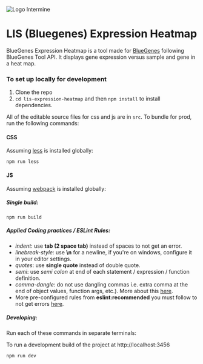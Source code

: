 
![Logo Intermine](imgs/intermine-300x37.png)
#  LIS (Bluegenes) Expression Heatmap

BlueGenes Expression Heatmap is a tool made for [BlueGenes](http://bluegenes.apps.intermine.org) following BlueGenes Tool API. It displays gene expression versus sample and gene in a heat map.

### To set up locally for development

1. Clone the repo
2. `cd lis-expression-heatmap` and then `npm install` to install dependencies.

All of the editable source files for css and js are in `src`. To bundle for prod, run the following commands:

#### CSS

Assuming [less](http://lesscss.org/) is installed globally:

```
npm run less
```

#### JS

Assuming [webpack](https://webpack.js.org/) is installed globally:

##### Single build:
```
npm run build
```


##### Applied Coding practices / ESLint Rules:
- _indent_: use __tab (2 space tab)__ instead of spaces to not get an error.
- _linebreak-style_: use __\n__ for a newline, if you're on windows, configure it in your editor settings.
- _quotes_: use __single quote__ instead of double quote.
- _semi_: use _semi colon_ at end of each statement / expression / function definition.
- _comma-dangle_: do not use dangling commas i.e. extra comma at the end of object values, function args, etc.). More about this [here](https://eslint.org/docs/rules/comma-dangle).
- More pre-configured rules from __eslint:recommended__ you must follow to not get errors [here](https://eslint.org/docs/rules/).

##### Developing:
Run each of these commands in separate terminals:

To run a development build of the project at http://localhost:3456
```bash
npm run dev
```
